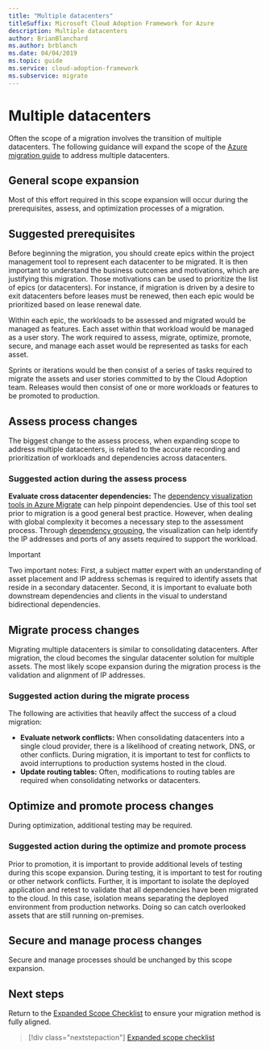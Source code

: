 ```yaml
---
title: "Multiple datacenters"
titleSuffix: Microsoft Cloud Adoption Framework for Azure
description: Multiple datacenters
author: BrianBlanchard
ms.author: brblanch
ms.date: 04/04/2019
ms.topic: guide
ms.service: cloud-adoption-framework
ms.subservice: migrate
---
```


# Multiple datacenters

Often the scope of a migration involves the transition of multiple datacenters. The following guidance will expand the scope of the [Azure migration guide](../azure-migration-guide/index.md) to address multiple datacenters.

## General scope expansion

Most of this effort required in this scope expansion will occur during the prerequisites, assess, and optimization processes of a migration.

## Suggested prerequisites

Before beginning the migration, you should create epics within the project management tool to represent each datacenter to be migrated. It is then important to understand the business outcomes and motivations, which are justifying this migration. Those motivations can be used to prioritize the list of epics (or datacenters). For instance, if migration is driven by a desire to exit datacenters before leases must be renewed, then each epic would be prioritized based on lease renewal date.

Within each epic, the workloads to be assessed and migrated would be managed as features. Each asset within that workload would be managed as a user story. The work required to assess, migrate, optimize, promote, secure, and manage each asset would be represented as tasks for each asset.

Sprints or iterations would be then consist of a series of tasks required to migrate the assets and user stories committed to by the Cloud Adoption team. Releases would then consist of one or more workloads or features to be promoted to production.

## Assess process changes

The biggest change to the assess process, when expanding scope to address multiple datacenters, is related to the accurate recording and prioritization of workloads and dependencies across datacenters.

### Suggested action during the assess process

**Evaluate cross datacenter dependencies:** The [dependency visualization tools in Azure Migrate](/azure/migrate/concepts-dependency-visualization) can help pinpoint dependencies. Use of this tool set prior to migration is a good general best practice. However, when dealing with global complexity it becomes a necessary step to the assessment process. Through [dependency grouping](/azure/migrate/how-to-create-group-machine-dependencies), the visualization can help identify the IP addresses and ports of any assets required to support the workload.

> [!IMPORTANT]
> Two important notes: First, a subject matter expert with an understanding of asset placement and IP address schemas is required to identify assets that reside in a secondary datacenter. Second, it is important to evaluate both downstream dependencies and clients in the visual to understand bidirectional dependencies.

## Migrate process changes

Migrating multiple datacenters is similar to consolidating datacenters. After migration, the cloud becomes the singular datacenter solution for multiple assets. The most likely scope expansion during the migration process is the validation and alignment of IP addresses.

### Suggested action during the migrate process

The following are activities that heavily affect the success of a cloud migration:

- **Evaluate network conflicts:** When consolidating datacenters into a single cloud provider, there is a likelihood of creating network, DNS, or other conflicts. During migration, it is important to test for conflicts to avoid interruptions to production systems hosted in the cloud.
- **Update routing tables:** Often, modifications to routing tables are required when consolidating networks or datacenters.

## Optimize and promote process changes

During optimization, additional testing may be required.

### Suggested action during the optimize and promote process

Prior to promotion, it is important to provide additional levels of testing during this scope expansion. During testing, it is important to test for routing or other network conflicts. Further, it is important to isolate the deployed application and retest to validate that all dependencies have been migrated to the cloud. In this case, isolation means separating the deployed environment from production networks. Doing so can catch overlooked assets that are still running on-premises.

## Secure and manage process changes

Secure and manage processes should be unchanged by this scope expansion.

## Next steps

Return to the [Expanded Scope Checklist](./index.md) to ensure your migration method is fully aligned.

> [!div class="nextstepaction"]
> [Expanded scope checklist](./index.md)
